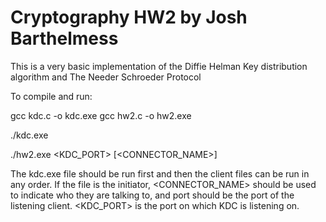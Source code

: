 # Cryptography HW2 by Josh Barthelmess

This is a very basic implementation of the Diffie Helman Key distribution 
algorithm and The Needer Schroeder Protocol

To compile and run:

gcc kdc.c -o kdc.exe
gcc hw2.c -o hw2.exe

./kdc.exe <PORT>

./hw2.exe <NAME> <PORT> <KDC_PORT> [<CONNECTOR_NAME>]

The kdc.exe file should be run first and then the client files can be run in any order.
If the file is the initiator, <CONNECTOR_NAME> should be used to indicate who they are
talking to, and port should be the port of the listening client. <KDC_PORT> is the port
on which KDC is listening on. 


